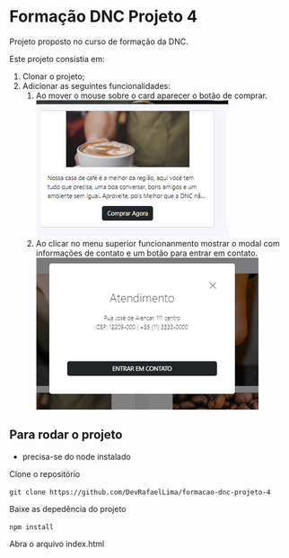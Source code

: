 # Formação DNC Projeto 4
Projeto proposto no curso de formação da DNC. 

Este projeto consistia em: 
1. Clonar o projeto;
2. Adicionar as seguintes funcionalidades: 
    1. Ao mover o mouse sobre o card aparecer o botão de comprar.
    ![](./assets/images/img1.png)
    2. Ao clicar no menu superior funcionanmento mostrar o modal com informações de contato e um botão para entrar em contato. 
    ![](./assets/images/img2.png)

## **Para rodar o projeto**
* precisa-se do node instalado

Clone o repositório

```git clone https://github.com/DevRafaelLima/formacao-dnc-projeto-4```

Baixe as depedência do projeto

```npm install```

Abra o arquivo index.html
